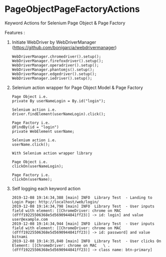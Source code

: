 # PageObjectPageFactoryActions
Keyword Actions for Selenium Page Object &amp; Page Factory

Features :
1. Initiate WebDriver by WebDriverManager (https://github.com/bonigarcia/webdrivermanager)
   ```
   WebDriverManager.chromedriver().setup(); 
   WebDriverManager.firefoxdriver().setup(); 
   WebDriverManager.operadriver().setup();
   WebDriverManager.phantomjs().setup();
   WebDriverManager.edgedriver().setup();
   WebDriverManager.iedriver().setup();
   ```
   
2. Selenium action wrapper for Page Object Model & Page Factory
   
   ```
   Page Object i.e. 
   private By userNameLogin = By.id("login");
   
   Selenium action i.e.
   driver.findElement(userNameLogin).click();
   
   ```
   
   ```
   Page Factory i.e. 
   @FindBy(id = "login")
   private WebElement userName;
   
   Selenium action i.e.
   userName.click();
   
   ```
   
   ```
   With Selenium action wrapper library
   
   Page Object i.e.
   clickOn(userNameLogin);
   
   Page Factory i.e.
   clickOn(userName);
   
   ```

3. Self logging each keyword action
   ```
   2019-12-08 19:14:34,388 [main] INFO  Library Test  - Landing to Login Page: http://localhost/web/login/
   2019-12-08 19:14:34,798 [main] INFO  Library Test  - User inputs field with element: [[ChromeDriver: chrome on MAC     
   (dfff19225506368e5d5690944841ff23)] -> id: login] and value user@example.com
   2019-12-08 19:14:34,944 [main] INFO  Library Test  - User inputs field with element: [[ChromeDriver: chrome on MAC   
   (dfff19225506368e5d5690944841ff23)] -> id: password] and value bitnami
   2019-12-08 19:14:35,840 [main] INFO  Library Test  - User clicks On Element: [[ChromeDriver: chrome on MAC   \ . 
   (dfff19225506368e5d5690944841ff23)] -> class name: btn-primary]
   ```
